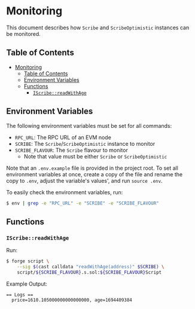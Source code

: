 # Monitoring

This document describes how `Scribe` and `ScribeOptimistic` instances can be monitored.

## Table of Contents

- [Monitoring](#monitoring)
    - [Table of Contents](#table-of-contents)
    - [Environment Variables](#environment-variables)
    - [Functions](#functions)
        - [`IScribe::readWithAge`](#iscribereadwithage)

## Environment Variables

The following environment variables must be set for all commands:

- `RPC_URL`: The RPC URL of an EVM node
- `SCRIBE`: The `Scribe`/`ScribeOptimistic` instance to monitor
- `SCRIBE_FLAVOUR`: The `Scribe` flavour to monitor
    - Note that value must be either `Scribe` or `ScribeOptimistic`

Note that an `.env.example` file is provided in the project root. To set all environment variables at once, create a copy of the file and rename the copy to `.env`, adjust the variable's values', and run `source .env`.

To easily check the environment variables, run:

```bash
$ env | grep -e "RPC_URL" -e "SCRIBE" -e "SCRIBE_FLAVOUR"
```

## Functions

### `IScribe::readWithAge`

Run:

```bash
$ forge script \
    --sig $(cast calldata "readWithAge(address)" $SCRIBE) \
    script/${SCRIBE_FLAVOUR}.s.sol:${SCRIBE_FLAVOUR}Script
```

Example Output:

```
== Logs ==
  price=1610.105000000000000000, age=1694409384
```
